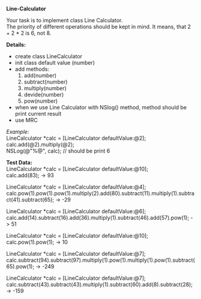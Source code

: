 <b>Line-Calculator</b></br>

Your task is to implement class Line Calculator.</br>
The priority of different operations should be kept in mind. It means, that 2 + 2 * 2 is 6, not 8.</br>

<b>Details:</b></br>
  - create class LineCalculator
  - init class default value (number)
  - add methods:
    1. add(number) 
    2. subtract(number) 
    3. multiply(number)
    4. devide(number) 
    5. pow(number)
  - when we use Line Calculator with NSlog() method, method should be print current result
  - use MRC
  
<i>Example: </i></br>
    LineCalculator *calc = [LineCalculator defaultValue:@2]; </br>
    calc.add(@2).multiply(@2); </br>
    NSLog(@"%@", calc); // should be print 6 </br>
    
<b>Test Data:</b></br>
LineCalculator *calc = [LineCalculator defaultValue:@10];</br>
calc.add(83); -> 93</br>

LineCalculator *calc = [LineCalculator defaultValue:@4];</br>
calc.pow(1).pow(1).pow(1).multiply(2).add(80).subtract(11).multiply(1).subtract(41).subtract(65); -> -29</br>

LineCalculator *calc = [LineCalculator defaultValue:@6];</br>
calc.add(14).subtract(16).add(36).multiply(1).subtract(46).add(57).pow(1); -> 51</br>

LineCalculator *calc = [LineCalculator defaultValue:@10];</br>
calc.pow(1).pow(1); -> 10</br>

LineCalculator *calc = [LineCalculator defaultValue:@7];</br>
calc.subtract(94).subtract(97).multiply(1).pow(1).multiply(1).pow(1).subtract(65).pow(1); -> -249</br>

LineCalculator *calc = [LineCalculator defaultValue:@7];</br>
calc.subtract(43).subtract(43).multiply(1).subtract(60).add(8).subtract(28); -> -159</br>
